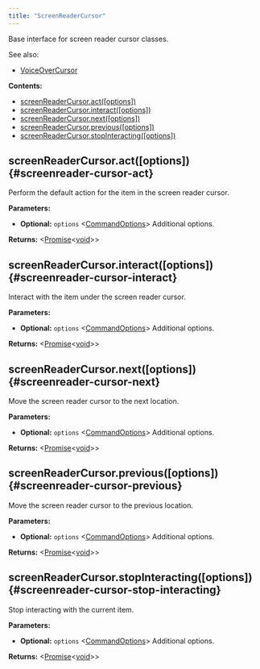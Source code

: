```yaml
---
title: "ScreenReaderCursor"
---
```


Base interface for screen reader cursor classes.

See also:

- [VoiceOverCursor]

**Contents:**

- [screenReaderCursor.act([options])](./class-screenreader-cursor#screenreader-cursor-act)
- [screenReaderCursor.interact([options])](./class-screenreader-cursor#screenreader-cursor-interact)
- [screenReaderCursor.next([options])](./class-screenreader-cursor#screenreader-cursor-next)
- [screenReaderCursor.previous([options])](./class-screenreader-cursor#screenreader-cursor-previous)
- [screenReaderCursor.stopInteracting([options])](./class-screenreader-cursor#screenreader-cursor-stop-interacting)

## screenReaderCursor.act([options]) {#screenreader-cursor-act}

Perform the default action for the item in the screen reader cursor.

**Parameters:**

- **Optional:** `options` &#60;[CommandOptions]&#62; Additional options.

**Returns:** &#60;[Promise]<[void]>&#62;

## screenReaderCursor.interact([options]) {#screenreader-cursor-interact}

Interact with the item under the screen reader cursor.

**Parameters:**

- **Optional:** `options` &#60;[CommandOptions]&#62; Additional options.

**Returns:** &#60;[Promise]<[void]>&#62;

## screenReaderCursor.next([options]) {#screenreader-cursor-next}

Move the screen reader cursor to the next location.

**Parameters:**

- **Optional:** `options` &#60;[CommandOptions]&#62; Additional options.

**Returns:** &#60;[Promise]<[void]>&#62;

## screenReaderCursor.previous([options]) {#screenreader-cursor-previous}

Move the screen reader cursor to the previous location.

**Parameters:**

- **Optional:** `options` &#60;[CommandOptions]&#62; Additional options.

**Returns:** &#60;[Promise]<[void]>&#62;

## screenReaderCursor.stopInteracting([options]) {#screenreader-cursor-stop-interacting}

Stop interacting with the current item.

**Parameters:**

- **Optional:** `options` &#60;[CommandOptions]&#62; Additional options.

**Returns:** &#60;[Promise]<[void]>&#62;

[commandoptions]: ./class-command-options "CommandOptions"
[voiceovercursor]: ./class-voiceover-cursor "VoiceOverCursor"
[promise]: https://developer.mozilla.org/en-US/docs/Web/JavaScript/Reference/Global_Objects/Promise "Promise"
[void]: https://developer.mozilla.org/en-US/docs/Web/JavaScript/Reference/Global_Objects/undefined "void"
